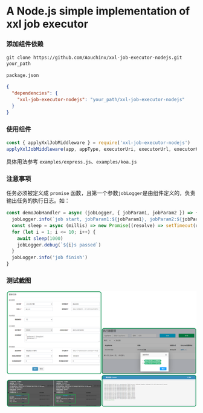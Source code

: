# A Node.js simple implementation of xxl job executor

### 添加组件依赖

```shell
git clone https://github.com/Aouchinx/xxl-job-executor-nodejs.git your_path
```

`package.json`

```json
{
  "dependencies": {
    "xxl-job-executor-nodejs": "your_path/xxl-job-executor-nodejs"
  }
}
```

### 使用组件

```javascript
const { applyXxlJobMiddleware } = require('xxl-job-executor-nodejs')
applyXxlJobMiddleware(app, appType, executorUri, executorUrl, executorKey, scheduleCenterUrl, accessToken, jobLogPath, jobHandlers)
```

具体用法参考 `examples/express.js`、`examples/koa.js`

### 注意事项

任务必须被定义成 `promise` 函数，且第一个参数`jobLogger`是由组件定义的，负责输出任务的执行日志。如：

```javascript
const demoJobHandler = async (jobLogger, { jobParam1, jobParam2 }) => {
  jobLogger.info(`job start, jobParam1:${jobParam1}, jobParam2:${jobParam2}, it will takes about 10 seconds`)
  const sleep = async (millis) => new Promise((resolve) => setTimeout(resolve, millis))
  for (let i = 1; i <= 10; i++) {
    await sleep(1000)
    jobLogger.debug(`${i}s passed`)
  }
  jobLogger.info('job finish')
}
```

### 测试截图

![](./examples/screenshot/preview.png)
